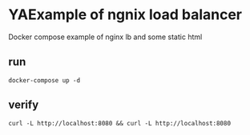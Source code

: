 # YAExample of ngnix load balancer
Docker compose example of nginx lb and some static html

## run
```
docker-compose up -d
```

## verify
```
curl -L http://localhost:8080 && curl -L http://localhost:8080
```